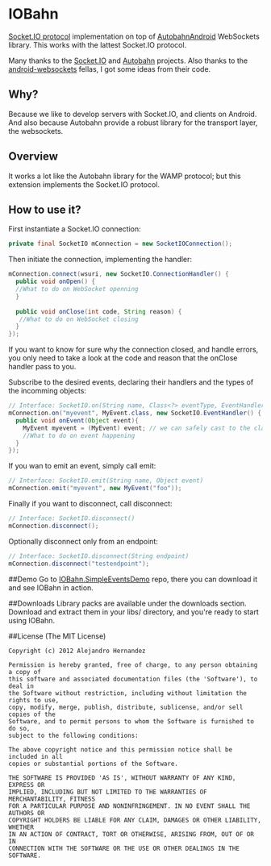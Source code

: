 IOBahn
======

[Socket.IO protocol](https://github.com/LearnBoost/socket.io-spec) implementation on top of [AutobahnAndroid](https://github.com/tavendo/AutobahnAndroid) WebSockets library.
This works with the lattest Socket.IO protocol.

Many thanks to the [Socket.IO](http://socket.io/) and [Autobahn](http://autobahn.ws/) projects.
Also thanks to the [android-websockets](https://github.com/koush/android-websockets) fellas, I got some ideas from their code.

## Why?

Because we like to develop servers with Socket.IO, and clients on Android.
And also because Autobahn provide a robust library for the transport layer, the websockets.

## Overview

It works a lot like the Autobahn library for the WAMP protocol; but this extension implements the Socket.IO protocol.

## How to use it? 

First instantiate a Socket.IO connection:
```java
private final SocketIO mConnection = new SocketIOConnection();
```

Then initiate the connection, implementing the handler:
```java
mConnection.connect(wsuri, new SocketIO.ConnectionHandler() {
  public void onOpen() {
  //What to do on WebSocket openning
  }
  
  public void onClose(int code, String reason) {
   //What to do on WebSocket closing
  }
});
```
If you want to know for sure why the connection closed, and handle errors, you only need to take a look at the code and reason that the onClose handler pass to you.

Subscribe to the desired events, declaring their handlers and the types of the incomming objects:
```java
// Interface: SocketIO.on(String name, Class<?> eventType, EventHandler eventHandler)
mConnection.on("myevent", MyEvent.class, new SocketIO.EventHandler() {
  public void onEvent(Object event){
    MyEvent myevent = (MyEvent) event; // we can safely cast to the class we specified before
    //What to do on event happening
  }
});
```

If you wan to emit an event, simply call emit:
```java
// Interface: SocketIO.emit(String name, Object event)
mConnection.emit("myevent", new MyEvent("foo"));
```

Finally if you want to disconnect, call disconnect:
```java
// Interface: SocketIO.disconnect()
mConnection.disconnect();
```

Optionally disconnect only from an endpoint:
```java
// Interface: SocketIO.disconnect(String endpoint)
mConnection.disconnect("testendpoint");
```

##Demo
Go to [IOBahn.SimpleEventsDemo](https://github.com/magnux/IOBahn.SimpleEventsDemo) repo, there you can download it and see IOBahn in action.

##Downloads
Library packs are available under the downloads section. Download and extract them in your libs/ directory, and you're ready to start using IOBahn.

##License
(The MIT License)
    
    Copyright (c) 2012 Alejandro Hernandez
    
    Permission is hereby granted, free of charge, to any person obtaining a copy of
    this software and associated documentation files (the 'Software'), to deal in
    the Software without restriction, including without limitation the rights to use,
    copy, modify, merge, publish, distribute, sublicense, and/or sell copies of the
    Software, and to permit persons to whom the Software is furnished to do so,
    subject to the following conditions:
    
    The above copyright notice and this permission notice shall be included in all
    copies or substantial portions of the Software.
    
    THE SOFTWARE IS PROVIDED 'AS IS', WITHOUT WARRANTY OF ANY KIND, EXPRESS OR
    IMPLIED, INCLUDING BUT NOT LIMITED TO THE WARRANTIES OF MERCHANTABILITY, FITNESS
    FOR A PARTICULAR PURPOSE AND NONINFRINGEMENT. IN NO EVENT SHALL THE AUTHORS OR
    COPYRIGHT HOLDERS BE LIABLE FOR ANY CLAIM, DAMAGES OR OTHER LIABILITY, WHETHER
    IN AN ACTION OF CONTRACT, TORT OR OTHERWISE, ARISING FROM, OUT OF OR IN
    CONNECTION WITH THE SOFTWARE OR THE USE OR OTHER DEALINGS IN THE SOFTWARE.